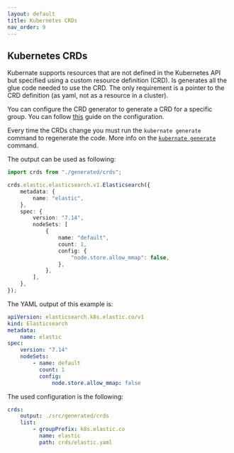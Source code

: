 ```yaml
---
layout: default
title: Kubernetes CRDs
nav_order: 9
---
```


## Kubernetes CRDs

Kubernate supports resources that are not defined in the Kubernetes API but specified using a custom resource definition (CRD). Is generates all the glue code needed to use the CRD. The only requirement is a pointer to the CRD definition (as yaml, not as a resource in a cluster).

You can configure the CRD generator to generate a CRD for a specific group. You can follow [this](/basics/kubernaterc.html#crds-generation) guide on the configuration.

Every time the CRDs change you must run the `kubernate generate` command to regenerate the code. More info on the [`kubernate generate`](/commands/generate) command.

The output can be used as following:

```typescript
import crds from "./generated/crds";

crds.elastic.elasticsearch.v1.Elasticsearch({
    metadata: {
        name: "elastic",
    },
    spec: {
        version: "7.14",
        nodeSets: [
            {
                name: "default",
                count: 1,
                config: {
                    "node.store.allow_mmap": false,
                },
            },
        ],
    },
});
```

The YAML output of this example is:

```yaml
apiVersion: elasticsearch.k8s.elastic.co/v1
kind: Elasticsearch
metadata:
    name: elastic
spec:
    version: "7.14"
    nodeSets:
        - name: default
          count: 1
          config:
              node.store.allow_mmap: false
```

The used configuration is the following:

```yaml
crds:
    output: ./src/generated/crds
    list:
        - groupPrefix: k8s.elastic.co
          name: elastic
          path: crds/elastic.yaml
```
